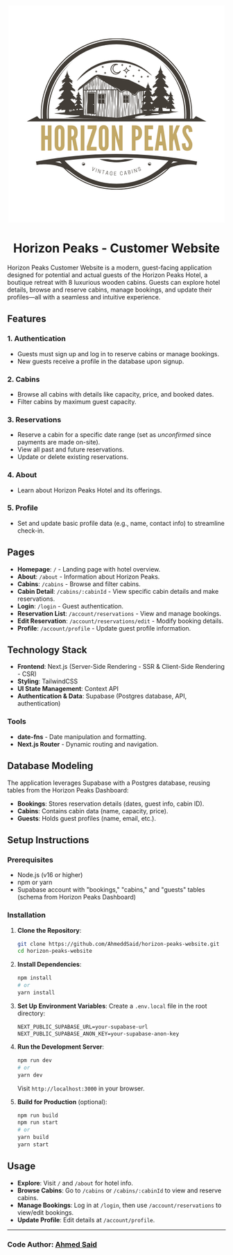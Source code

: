 <p align="center">
  <img src="https://github.com/AhmeddSaid/horizon-peaks-website/blob/master/public/logo.png?raw=true" alt="Horizon Peaks Logo">
</p>

<h1 align="center">Horizon Peaks - Customer Website</h1>

Horizon Peaks Customer Website is a modern, guest-facing application designed for potential and actual guests of the Horizon Peaks Hotel, a boutique retreat with 8 luxurious wooden cabins. Guests can explore hotel details, browse and reserve cabins, manage bookings, and update their profiles—all with a seamless and intuitive experience.

## Features

### 1. **Authentication**

- Guests must sign up and log in to reserve cabins or manage bookings.
- New guests receive a profile in the database upon signup.

### 2. **Cabins**

- Browse all cabins with details like capacity, price, and booked dates.
- Filter cabins by maximum guest capacity.

### 3. **Reservations**

- Reserve a cabin for a specific date range (set as _unconfirmed_ since payments are made on-site).
- View all past and future reservations.
- Update or delete existing reservations.

### 4. **About**

- Learn about Horizon Peaks Hotel and its offerings.

### 5. **Profile**

- Set and update basic profile data (e.g., name, contact info) to streamline check-in.

## Pages

- **Homepage**: `/` - Landing page with hotel overview.
- **About**: `/about` - Information about Horizon Peaks.
- **Cabins**: `/cabins` - Browse and filter cabins.
- **Cabin Detail**: `/cabins/:cabinId` - View specific cabin details and make reservations.
- **Login**: `/login` - Guest authentication.
- **Reservation List**: `/account/reservations` - View and manage bookings.
- **Edit Reservation**: `/account/reservations/edit` - Modify booking details.
- **Profile**: `/account/profile` - Update guest profile information.

## Technology Stack

- **Frontend**: Next.js (Server-Side Rendering - SSR & Client-Side Rendering - CSR)
- **Styling**: TailwindCSS
- **UI State Management**: Context API
- **Authentication & Data**: Supabase (Postgres database, API, authentication)

### Tools

- **date-fns** - Date manipulation and formatting.
- **Next.js Router** - Dynamic routing and navigation.

## Database Modeling

The application leverages Supabase with a Postgres database, reusing tables from the Horizon Peaks Dashboard:

- **Bookings**: Stores reservation details (dates, guest info, cabin ID).
- **Cabins**: Contains cabin data (name, capacity, price).
- **Guests**: Holds guest profiles (name, email, etc.).

## Setup Instructions

### Prerequisites

- Node.js (v16 or higher)
- npm or yarn
- Supabase account with "bookings," "cabins," and "guests" tables (schema from Horizon Peaks Dashboard)

### Installation

1. **Clone the Repository**:

   ```bash
   git clone https://github.com/AhmeddSaid/horizon-peaks-website.git
   cd horizon-peaks-website
   ```

2. **Install Dependencies**:

   ```bash
   npm install
   # or
   yarn install
   ```

3. **Set Up Environment Variables**:
   Create a `.env.local` file in the root directory:

   ```
   NEXT_PUBLIC_SUPABASE_URL=your-supabase-url
   NEXT_PUBLIC_SUPABASE_ANON_KEY=your-supabase-anon-key
   ```

4. **Run the Development Server**:

   ```bash
   npm run dev
   # or
   yarn dev
   ```

   Visit `http://localhost:3000` in your browser.

5. **Build for Production** (optional):
   ```bash
   npm run build
   npm run start
   # or
   yarn build
   yarn start
   ```

## Usage

- **Explore**: Visit `/` and `/about` for hotel info.
- **Browse Cabins**: Go to `/cabins` or `/cabins/:cabinId` to view and reserve cabins.
- **Manage Bookings**: Log in at `/login`, then use `/account/reservations` to view/edit bookings.
- **Update Profile**: Edit details at `/account/profile`.

---

### **Code Author:** [Ahmed Said](https://ahmedsaidadnan.com)
